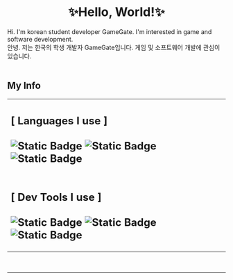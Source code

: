 <h1 align="center">✨Hello, World!✨</h1>
<t>Hi. I'm korean student developer GameGate. I'm interested in game and software development.<br>
안녕. 저는 한국의 학생 개발자 GameGate입니다. 게임 및 소프트웨어 개발에 관심이 있습니다.</t>
<br><br>
<h2>My Info</h2>
<table align="center">
  <tr>
    <td width="2000">
      <h2>[ Languages I use ]
        <br>
        <br>
        <img alt="Static Badge" src="https://img.shields.io/badge/C-blue?logo=c">
        <img alt="Static Badge" src="https://img.shields.io/badge/C%23-darkviolet?logo=csharp">
        <img alt="Static Badge" src="https://img.shields.io/badge/Python-gold?logo=python">
        <br>
      </h2>
    </td>
  </tr>
  <tr>
    <td width="2000">
      <h2>[ Dev Tools I use ]
        <br>
        <br>
        <img alt="Static Badge" src="https://img.shields.io/badge/Visual_Studio-%235C2D91?logo=visualstudio">
        <img alt="Static Badge" src="https://img.shields.io/badge/Visual_Studio_Code-%23007ACC?logo=visualstudio">
         <img alt="Static Badge" src="https://img.shields.io/badge/Unity-black?logo=unity">
        <br>
      </h2>
    </td>
  </tr>
</table>
<br><hr size="5">
<!--div align="center">
  <h1>
    <br>
    <br>
    <img src="https://drive.google.com/uc?id=1O2wmo3gJs5DnR7E6qQd2i757efGedfnW" alt="나데시코1">
    <img src="https://drive.google.com/uc?id=1t-E6K8Vd9hl9S-GGlwrX8V2jngyUn_LA" alt="나데시코2">
    <img src="https://drive.google.com/uc?id=1jwPxOd9HV-DdU3glnh_VhBaLK3GWzMmc" alt="나데시코3">
    <img src="https://drive.google.com/uc?id=19qt9YHbyRQ93P36cHS48HkGGyh2N-VEw" alt="나데시코4">
   </h1>
</div-->
